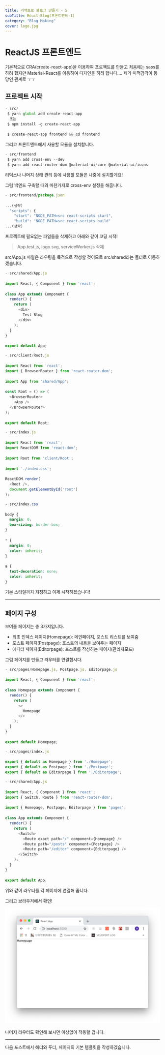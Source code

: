 ```yaml
---
title: 리액트로 블로그 만들기 - 5
subTitle: React-Blog(프론트엔드-1)
category: "Blog Making"
cover: logo.jpg
---
```


# ReactJS 프론트엔드
기본적으로 CRA(create-react-app)을 이용하여 프로젝트를 만들고 처음에는 sass를 하려 했지만
Material-React를 이용하여 디자인을 하려 합니다.... 제가 미적감각이 똥망인 관계로 ㅜㅜ

## 프로젝트 시작
```js
- src/
 $ yarn global add create-react-app
  또는
 $ npm install -g create-react-app

 $ create-react-app frontend && cd frontend
```

그리고 프론트엔드에서 사용할 모듈을 설치합니다.

```js
- src/frontend
 $ yarn add cross-env --dev
 $ yarn add react-router-dom @material-ui/core @material-ui/icons
```

리덕스나 나머지 상태 관리 등에 사용할 모듈은 나중에 설치할게요!

그럼 백엔드 구축할 때와 마찬가지로 cross-env 설정을 해줍니다.

```js
- src/frontend/package.json

...(생략)
  "scripts": {
    "start": "NODE_PATH=src react-scripts start",
    "build": "NODE_PATH=src react-scripts build"
...(생략)
```

프로젝트에 필요없는 파일들을 삭제하고 아래와 같이 코딩 시작!

> App.test.js, logo.svg, serviceWorker.js 삭제

src/App.js 파일은 라우팅을 목적으로 작성할 것이므로 src/shared라는 폴더로 이동하겠습니다.

```js
- src/shared/App.js

import React, { Component } from 'react';

class App extends Component {
  render() {
    return (
      <div>
        Test Blog
      </div>
    );
  }
}

export default App;
```

```js
- src/client/Root.js

import React from 'react';
import { BrowserRouter } from 'react-router-dom';

import App from 'shared/App';

const Root = () => (
  <BrowserRouter>
    <App />
  </BrowserRouter>
);

export default Root;
```

```js
- src/index.js

import React from 'react';
import ReactDOM from 'react-dom';

import Root from 'client/Root';

import './index.css';

ReactDOM.render(
  <Root />,
  document.getElementById('root')
);
```

```css
- src/index.css

body {
  margin: 0;
  box-sizing: border-box;
}

* {
  margin: 0;
  color: inherit;
}

a {
  text-decoration: none;
  color: inherit;
}
```

기본 스타일까지 지정하고 이제 시작하겠습니다!

***

## 페이지 구성
보여줄 페이지는 총 3가지입니다.
- 최초 인덱스 페이지(Homepage): 메인페이지, 포스트 리스트를 보여줌
- 포스트 페이지(Postpage): 포스트의 내용을 보여주는 페이지
- 에디터 페이지(Editorpage): 포스트를 작성하는 페이지(관리자모드)

그럼 페이지를 만들고 라우터를 연결합시다.

```js
- src/pages/Homepage.js, Postpage.js, Editorpage.js

import React, { Component } from 'react';

class Homepage extends Component {
  render() {
    return (
      <>
        Homepage
      </>
    );
  }
}

export default Homepage;
```

```js
- src/pages/index.js

export { default as Homepage } from './Homepage';
export { default as Postpage } from './Postpage';
export { default as Editorpage } from './Editorpage';
```

```js
- src/shared/App.js

import React, { Component } from 'react';
import { Switch, Route } from 'react-router-dom';

import { Homepage, Postpage, Editorpage } from 'pages';

class App extends Component {
  render() {
    return (
      <Switch>
        <Route exact path="/" component={Homepage} />
        <Route path="/posts" component={Postpage} />  
        <Route path="/editor" component={Editorpage} />
      </Switch>
    );
  }
}

export default App;
```

위와 같이 라우터를 각 페이지에 연결해 줍니다.

그리고 브라우저에서 확인!

![Browser1](./browser1.png)

나머지 라우터도 확인해 보시면 이상없이 작동할 겁니다.

***

다음 포스트에서 헤더와 푸터, 페이지의 기본 템플릿을 작성하겠습니다.